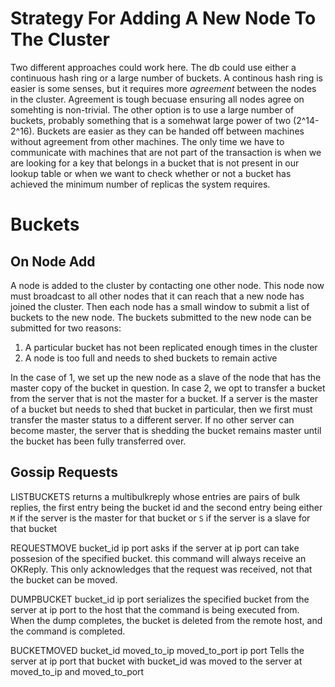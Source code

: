 Strategy For Adding A New Node To The Cluster
=============================================

Two different approaches could work here. The db could use either a continuous hash ring or a large number of buckets. A continous hash ring is easier is some senses, but it requires more *agreement* between the nodes in the cluster. Agreement is tough becuase ensuring all nodes agree on somehting is non-trivial. The other option is to use a large number of buckets, probably something that is a somehwat large power of two (2^14-2^16). Buckets are easier as they can be handed off between machines without agreement from other machines. The only time we have to communicate with machines that are not part of the transaction is when we are looking for a key that belongs in a bucket that is not present in our lookup table or when we want to check whether or not a bucket has achieved the minimum number of replicas the system requires.

Buckets
=======

On Node Add
-----------

A node is added to the cluster by contacting one other node. This node now must broadcast to all other nodes that it can reach that a new node has joined the cluster. Then each node has a small window to submit a list of buckets to the new node. The buckets submitted to the new node can be submitted for two reasons:

1. A particular bucket has not been replicated enough times in the cluster
2. A node is too full and needs to shed buckets to remain active

In the case of 1, we set up the new node as a slave of the node that has the master copy of the bucket in question. In case 2, we opt to transfer a bucket from the server that is not the master for a bucket. If a server is the master of a bucket but needs to shed that bucket in particular, then we first must transfer the master status to a different server. If no other server can become master, the server that is shedding the bucket remains master until the bucket has been fully transferred over.

Gossip Requests
---------------

LISTBUCKETS
returns a multibulkreply whose entries are pairs of bulk replies, the first entry being the bucket id and the second entry being either `M` if the server is the master for that bucket or `S` if the server is a slave for that bucket

REQUESTMOVE bucket_id ip port
asks if the server at ip port can take possesion of the specified bucket. this command will always receive an OKReply. This only acknowledges that the request was received, not that the bucket can be moved.

DUMPBUCKET bucket_id ip port
serializes the specified bucket from the server at ip port to the host that the command is being executed from. When the dump completes, the bucket is deleted from the remote host, and the command is completed.

BUCKETMOVED bucket_id moved_to_ip moved_to_port ip port
Tells the server at ip port that bucket with bucket_id was moved to the server at moved_to_ip and moved_to_port
